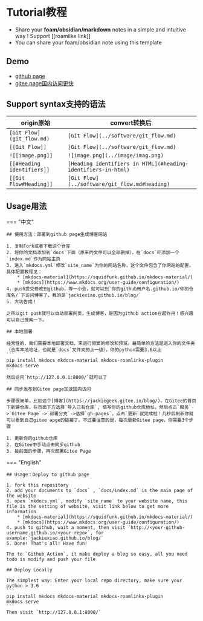 # Tutorial教程

* Share your **foam/obsidian/markdown** notes in a simple and intuitive way ! Support [[roamlike link]] 
* You can share your foam/obsidian note using this template


## Demo

* [github page](https://jackiexiao.github.io/blog/)
* [gitee page国内访问更快](https://jackiegeek.gitee.io/blog/)


## Support syntax支持的语法

| origin原始                  | convert转换后                             |
| ----------------------- | ----------------------------------- |
| `[Git Flow](git_flow.md)` | `[Git Flow](../software/git_flow.md)` |
| `[[Git Flow]]`            | `[Git Flow](../software/git_flow.md)` |
| `![[image.png]]`           | `![image.png](../image/imag.png)`      |
| `[[#Heading identifiers]]` | `[Heading identifiers in HTML](#heading-identifiers-in-html)`
| `[[Git Flow#Heading]]` | `[Git Flow](../software/git_flow.md#heading)` |

## Usage用法

=== "中文"

    ## 使用方法：部署到github page生成博客网站

    1. 复制Fork或者下载这个仓库
    2. 将你的文档添加到`docs`下面（原来的文件可以全部删掉），在`docs`吓添加一个`index.md`作为网站主页
    3. 进入`mkdocs.yml`修改`site_name`为你的网站名称，这个文件包含了你网站的配置，具体配置教程见：
        * [mkdocs-material](https://squidfunk.github.io/mkdocs-material/)
        * [mkdocs](https://www.mkdocs.org/user-guide/configuration/)
    4. push提交修改到github，等一小会，就可以到`你的github用户名.github.io/你的仓库名/`下访问博客了，我的是`jackiexiao.github.io/blog/`
    5. 大功告成！

    之所以git push就可以自动部署网页，生成博客，是因为github action在起作用！感兴趣可以自己搜索一下。

    ## 本地部署

    经常性的，我们需要本地部署文档，来进行频繁的修改和预览。最简单的方法是进入你的文件夹（仓库本地地址，也就是`docs`文件夹的上一级），你的python需要3.6以上
    ```
    pip install mkdocs mkdocs-material mkdocs-roamlinks-plugin
    mkdocs serve 
    ```
    然后访问`http://127.0.0.1:8000/`就可以了

    ## 同步发布到Gitee page加速国内访问
    
    步骤很简单，比如这个[博客](https://jackiegeek.gitee.io/blog/)，在Gitee的首页下新建仓库，在页面下方选择`导入已有仓库`, 填写你的github仓库地址，然后点击`服务`->`Gitee Page`->`部署分支`->选择`gh-pages`，点击`更新`就完成啦！几秒后刷新你就可以看到自己gitee apge的链接了。不过要注意的是，每次更新Gitee page，你需要3个步骤

    1. 更新你的github仓库
    2. 在Gitee中手动点击同步github
    3. 按前面的步骤，再次部署Gitee Page 

=== "English"

    ## Usage：Deploy to github page

    1. fork this repository 
    2. add your documents to `docs` , `docs/index.md` is the main page of the website
    3. open `mkdocs.yml`, modify `site_name` to your website name, this file is the setting of website, visit link below to get more information
        * [mkdocs-material](https://squidfunk.github.io/mkdocs-material/)
        * [mkdocs](https://www.mkdocs.org/user-guide/configuration/)
    4. push to github, wait a moment, then visit `http://<your-github-username.github.io/<your-repo>`, for example:`jackiexiao.github.io/blog/`
    5. Done! That's all! Have fun!

    Thx to `Github Action`, it make deploy a blog so easy, all you need todo is modify and push your file

    ## Deploy Locally

    The simplest way: Enter your local repo directory, make sure your python > 3.6
    ```
    pip install mkdocs mkdocs-material mkdocs-roamlinks-plugin
    mkdocs serve 
    ```
    Then visit `http://127.0.0.1:8000/`

